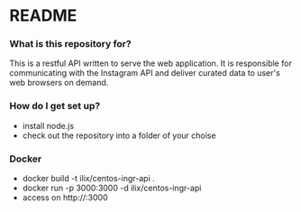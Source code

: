 # README #

### What is this repository for? ###

This is a restful API written to serve the web application. It is responsible for communicating with the Instagram API and deliver curated data to user's web browsers on demand.

### How do I get set up? ###

* install node.js
* check out the repository into a folder of your choise

### Docker ###

* docker build -t ilix/centos-ingr-api .
* docker run -p 3000:3000 -d ilix/centos-ingr-api
* access on http://<docker-host>:3000